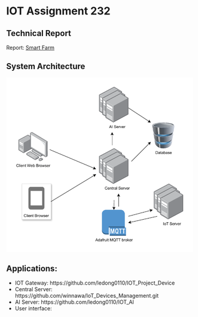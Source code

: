 # IOT Assignment 232
## Technical Report
Report: [Smart Farm](https://drive.google.com/file/d/1YyyBdj_5sEkAPnhhJINulJyVMUHxPX-c/view?usp=sharing)
## System Architecture
<img src="https://github.com/ledong0110/IOT_Assignment_Sem-232/blob/main/iot_architecture.pdf" width="500"/>


## Applications:
<ul>
  <li>IOT Gateway: https://github.com/ledong0110/IOT_Project_Device </li>
  <li>Central Server: https://github.com/winnawa/IoT_Devices_Management.git</li>
  <li>AI Server: https://github.com/ledong0110/IOT_AI</li>
  <li>User interface:  </li>
</ul>
